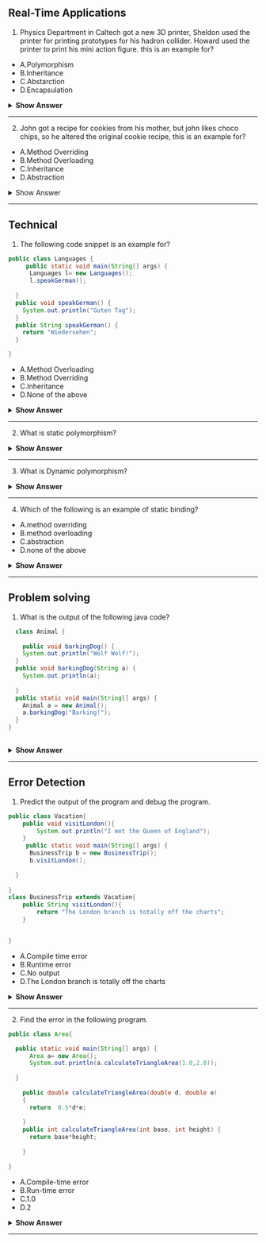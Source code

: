 ## Real-Time Applications

1. Physics Department in Caltech got a new 3D printer, Sheldon used the printer for printing prototypes for his hadron collider. Howard used the printer to print his mini action figure. this is an example for?

  

- A.Polymorphism
- B.Inheritance
- C.Abstarction
- D.Encapsulation

</details>
<details><summary> <b>Show Answer</b> </summary>
  
> A
  
  <details><summary><b>Explanation</b></summary> <i>printing using a 3D printer is a method in the Caltech Physics department</i>, which is a class. Sheldon used the method for research and Howard used the same method for fun.
 </details>
</details>

---

2. John got a recipe for cookies from his mother, but john likes choco chips, so he altered the original cookie recipe, 
   this is an example for?

- A.Method Overriding
- B.Method Overloading
- C.Inheritance
- D.Abstraction

<details><summary> Show Answer </summary>
> A
  <details><summary><b>Explanation</b><summary>
> John inherited The original recipe(a method) is  from his mother(parent class) and he altered the recipe.
   </details>
    </details>
    
---

## Technical

1. The following code snippet is an example for?

  


``` java
public class Languages {
     public static void main(String[] args) {
      Languages l= new Languages();
      l.speakGerman();
    
  }
  public void speakGerman() {
    System.out.println("Guten Tag");
  }
  public String speakGerman() {
    return "Wiedersehen";
  }

}
```
- A.Method Overloading
- B.Method Overriding
- C.Inheritance
- D.None of the above



<details><summary> <b>Show Answer</b> </summary>

  > D
  
  <details><summary><b>Explanation</b></summary>
  <blockquote>
    `speakGerman()` is written twice with different signatures in the same class, So it can not be considered as method overloading. it is just a duplicate method.

  </blockquote>
</details>
 </details>
   
 ---

2. What is static polymorphism?





<details><summary> <b>Show Answer</b> </summary>
  
> Static Polymorphism is also called Compile time Polymorphism or Method overloading. The method behavior is decided during compile-time in static polymorphism.
  
</details>
    
 ---

3. What is Dynamic polymorphism?


<details><summary> <b>Show Answer</b> </summary>
  
> Dynamic Polymorphism is also called Run-time Polymorphism or Method overriding. The method behavior is decided during runtime in static polymorphism.
  
</details>
    
 ---

4. Which of the following is an example of static binding?



- A.method overriding
- B.method overloading
- C.abstraction
- D.none of the above

<details><summary> <b>Show Answer</b> </summary>
  
> B

  <details>
  <summary>Explanation</summary> 
    
> static binding is linking method call with method definition during compile-time. compile-time polymorphism is
  also called method overloading. 

</details>
  </details>
    
 ---


## Problem solving

1. What is the output of the following java code?


``` java
  class Animal {
        
    public void barkingDog() {
    System.out.println("Wolf Wolf!");
  }
  public void barkingDog(String a) {
    System.out.println(a);
    
  }
  public static void main(String[] args) {
    Animal a = new Animal();
    a.barkingDog("Barking!");
  }
}
        
   ```

<details><summary> <b>Show Answer</b> </summary>
  
 Barking!
  
<details>
 <summary><b>Explanation</b></summary> the concept of method overloading is implemented here, In the main method we are calling barkingDog() with a
  parameter "Barking!". So bakringDog(String a) is implemented.

</details>
</details>
    
 ---



## Error Detection

1. Predict the output of the program and debug the program.  

        

``` java
public class Vacation{
    public void visitLondon(){
        System.out.println("I met the Queen of England");
    }  
     public static void main(String[] args) {
      BusinessTrip b = new BusinessTrip();
      b.visitLondon();
    
  }
 
} 
class BusinessTrip extends Vacation{
    public String visitLondon(){
        return "The London branch is totally off the charts";
    }


}
``` 
  - A.Compile time error
  - B.Runtime error
  - C.No output
  - D.The London branch is totally off the charts
  
  
  <details>
  <summary> <b>Show Answer</b> </summary>
>  A
    
<details>
<summary> <b>Explanation</b> </summary>

The outcome of the program is the compile-time error and it's caused because the method signature for visitLondoon(), which is being overloaded is different in the parent class(Vacation) and Child class(BusinessTrip).
  
  </details>
   </details>
    
 ---


  2. Find the error in the following program.  

  


``` java
public class Area{

  public static void main(String[] args) {
      Area a= new Area();
      System.out.println(a.calculateTriangleArea(1.0,2.0));
    
  }
    
    public double calculateTriangleArea(double d, double e)
    {
      return  0.5*d*e;
      
    }
    public int calculateTriangleArea(int base, int height) {
      return base*height;
      
    }
   
} 

``` 
  - A.Compile-time error
  - B.Run-time error
  - C.1.0
  - D.2
  
  
  <details>
  <summary> <b>Show Answer</b> </summary>
    
  > C
 <details>
    <summary><b>Explanation</b></summary>
   > calculateTriangleArea(double base, double height) is implemented when 1.0 and 2.0 are passed as method parameters.
  
  </details>
     </details>
    
 ---





  








